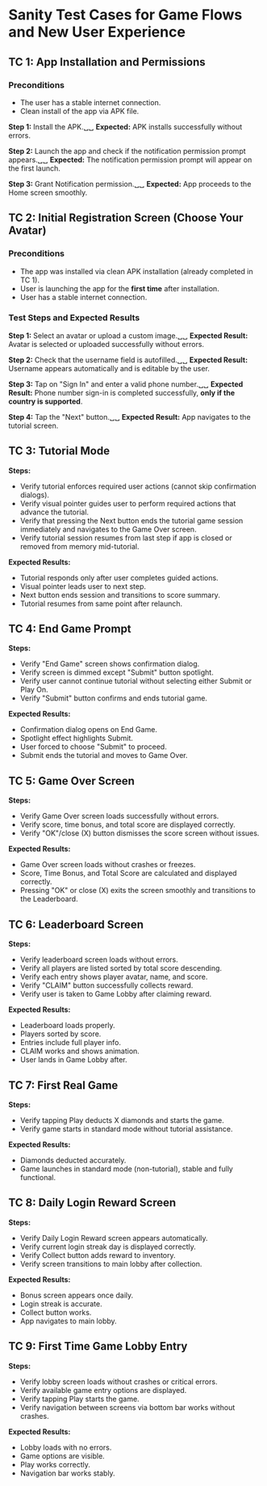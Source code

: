 # Sanity Test Cases for Game Flows and New User Experience

## TC 1: App Installation and Permissions
### Preconditions
- The user has a stable internet connection.
- Clean install of the app via APK file.
  
**Step 1:** Install the APK.␣␣
**Expected:** APK installs successfully without errors.

**Step 2:** Launch the app and check if the notification permission prompt appears.␣␣
**Expected:** The notification permission prompt will appear on the first launch.

**Step 3:** Grant Notification permission.␣␣
**Expected:** App proceeds to the Home screen smoothly.

## TC 2: Initial Registration Screen (Choose Your Avatar)
### Preconditions
- The app was installed via clean APK installation (already completed in TC 1).
- User is launching the app for the **first time** after installation.
- User has a stable internet connection.

### Test Steps and Expected Results
**Step 1:** Select an avatar or upload a custom image.␣␣
**Expected Result:** Avatar is selected or uploaded successfully without errors.

**Step 2:** Check that the username field is autofilled.␣␣
**Expected Result:** Username appears automatically and is editable by the user.

**Step 3:** Tap on "Sign In" and enter a valid phone number.␣␣
**Expected Result:** Phone number sign-in is completed successfully, **only if the country is supported**.

**Step 4:** Tap the "Next" button.␣␣
**Expected Result:** App navigates to the tutorial screen.

## TC 3: Tutorial Mode
**Steps:**
- Verify tutorial enforces required user actions (cannot skip confirmation dialogs).
- Verify visual pointer guides user to perform required actions that advance the tutorial.
- Verify that pressing the Next button ends the tutorial game session immediately and navigates to the Game Over screen.
- Verify tutorial session resumes from last step if app is closed or removed from memory mid-tutorial.

**Expected Results:**
- Tutorial responds only after user completes guided actions.
- Visual pointer leads user to next step.
- Next button ends session and transitions to score summary.
- Tutorial resumes from same point after relaunch.

## TC 4: End Game Prompt
**Steps:**
- Verify "End Game" screen shows confirmation dialog.
- Verify screen is dimmed except "Submit" button spotlight.
- Verify user cannot continue tutorial without selecting either Submit or Play On.
- Verify "Submit" button confirms and ends tutorial game.

**Expected Results:**
- Confirmation dialog opens on End Game.
- Spotlight effect highlights Submit.
- User forced to choose "Submit" to proceed.
- Submit ends the tutorial and moves to Game Over.

## TC 5: Game Over Screen
**Steps:**
- Verify Game Over screen loads successfully without errors.
- Verify score, time bonus, and total score are displayed correctly.
- Verify "OK"/close (X) button dismisses the score screen without issues.

**Expected Results:**
- Game Over screen loads without crashes or freezes.
- Score, Time Bonus, and Total Score are calculated and displayed correctly.
- Pressing "OK" or close (X) exits the screen smoothly and transitions to the Leaderboard.

## TC 6: Leaderboard Screen
**Steps:**
- Verify leaderboard screen loads without errors.
- Verify all players are listed sorted by total score descending.
- Verify each entry shows player avatar, name, and score.
- Verify "CLAIM" button successfully collects reward.
- Verify user is taken to Game Lobby after claiming reward.

**Expected Results:**
- Leaderboard loads properly.
- Players sorted by score.
- Entries include full player info.
- CLAIM works and shows animation.
- User lands in Game Lobby after.

## TC 7: First Real Game
**Steps:**
- Verify tapping Play deducts X diamonds and starts the game.
- Verify game starts in standard mode without tutorial assistance.

**Expected Results:**
- Diamonds deducted accurately.
- Game launches in standard mode (non-tutorial), stable and fully functional.

## TC 8: Daily Login Reward Screen
**Steps:**
- Verify Daily Login Reward screen appears automatically.
- Verify current login streak day is displayed correctly.
- Verify Collect button adds reward to inventory.
- Verify screen transitions to main lobby after collection.

**Expected Results:**
- Bonus screen appears once daily.
- Login streak is accurate.
- Collect button works.
- App navigates to main lobby.

## TC 9: First Time Game Lobby Entry
**Steps:**
- Verify lobby screen loads without crashes or critical errors.
- Verify available game entry options are displayed.
- Verify tapping Play starts the game.
- Verify navigation between screens via bottom bar works without crashes.

**Expected Results:**
- Lobby loads with no errors.
- Game options are visible.
- Play works correctly.
- Navigation bar works stably.

